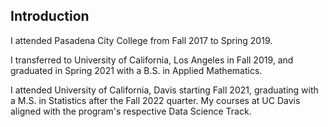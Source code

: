 ## Introduction

I attended Pasadena City College from Fall 2017 to Spring 2019.

I transferred to University of California, Los Angeles in Fall 2019, and graduated in Spring 2021 with a B.S. in Applied Mathematics. 

I attended University of California, Davis starting Fall 2021, graduating with a M.S. in Statistics after the Fall 2022 quarter. My courses at UC Davis aligned with the program's respective Data Science Track. 



<!--
**rly758/rly758** is a ✨ _special_ ✨ repository because its `README.md` (this file) appears on your GitHub profile.

Here are some ideas to get you started:

- 🔭 I’m currently working on ...
- 🌱 I’m currently learning ...
- 👯 I’m looking to collaborate on ...
- 🤔 I’m looking for help with ...
- 💬 Ask me about ...
- 📫 How to reach me: ...
- 😄 Pronouns: ...
- ⚡ Fun fact: ...
-->
